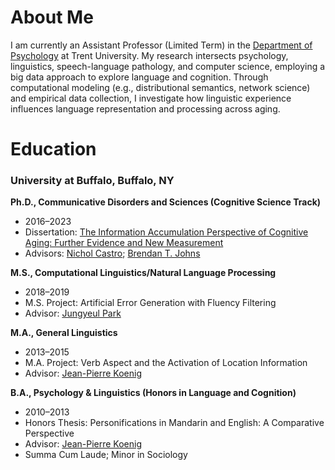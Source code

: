 # About Me
 
I am currently an Assistant Professor (Limited Term) in the [Department of Psychology](https://www.trentu.ca/psychology/) at Trent University. My research intersects psychology, linguistics, speech-language pathology, and computer science, employing a big data approach to explore language and cognition. Through computational modeling (e.g., distributional semantics, network science) and empirical data collection, I investigate how linguistic experience influences language representation and processing across aging.

# Education

### University at Buffalo, Buffalo, NY

**Ph.D., Communicative Disorders and Sciences (Cognitive Science Track)**  
- 2016–2023  
- Dissertation: [The Information Accumulation Perspective of Cognitive Aging: Further Evidence and New Measurement](https://www.proquest.com/dissertations-theses/information-accumulation-perspective-cognitive/docview/2926380399/se-2?accountid=14169)
- Advisors: [Nichol Castro](https://sites.google.com/view/alnlab); [Brendan T. Johns](http://btjohns.com)

**M.S., Computational Linguistics/Natural Language Processing**  
- 2018–2019  
- M.S. Project: Artificial Error Generation with Fluency Filtering  
- Advisor: [Jungyeul Park](https://linguistics.ubc.ca/profile/jungyeul-park/)

**M.A., General Linguistics**  
- 2013–2015  
- M.A. Project: Verb Aspect and the Activation of Location Information  
- Advisor: [Jean-Pierre Koenig](https://www.jeanpierrekoenig.com)

**B.A., Psychology & Linguistics (Honors in Language and Cognition)**  
- 2010–2013  
- Honors Thesis: Personifications in Mandarin and English: A Comparative Perspective  
- Advisor: [Jean-Pierre Koenig](https://www.jeanpierrekoenig.com)  
- Summa Cum Laude; Minor in Sociology


